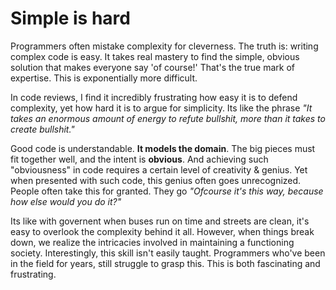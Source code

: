 # Simple is hard

Programmers often mistake complexity for cleverness. The truth is: writing complex code is easy. It takes real mastery to find the simple, obvious solution that makes everyone say 'of course!' That's the true mark of expertise. This is exponentially more difficult.

In code reviews, I find it incredibly frustrating how easy it is to defend complexity, yet how hard it is to argue for simplicity. Its like the phrase _"It takes an enormous amount of energy to refute bullshit, more than it takes to create bullshit."_ 

Good code is understandable. **It models the domain**. The big pieces must fit together well, and the intent is **obvious**. And achieving such "obviousness" in code requires a certain level of creativity & genius. Yet when presented with such code, this genius often goes unrecognized. People often take this for granted. They go _"Ofcourse it's this way, because how else would you do it?"_

Its like with governent when buses run on time and streets are clean, it's easy to overlook the complexity behind it all. However, when things break down, we realize the intricacies involved in maintaining a functioning society. Interestingly, this skill isn't easily taught. Programmers who've been in the field for years, still struggle to grasp this. This is both fascinating and frustrating.
